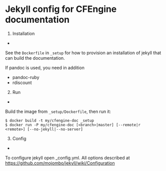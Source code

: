 Jekyll config for CFEngine documentation
===========


1. Installation
-

See the `Dockerfile` in `_setup` for how to provision an
installation of jekyll that can build the documentation.

If pandoc is used, you need in addition

+ pandoc-ruby
+ rdiscount

2. Run
-

Build the image from `_setup/Dockerfile`, then run it:

    $ docker build -t my/cfengine-doc _setup
    $ docker run -P my/cfengine-doc [<branch>|master] [--remote|r <remote>] [--no-jekyll|--no-server]

3. Config
-

To configure jekyll open _config.yml. All options described at https://github.com/mojombo/jekyll/wiki/Configuration

